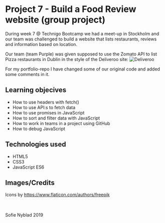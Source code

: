 # Project 7 - Build a Food Review website (group project)

During week 7 @ Technigo Bootcamp we had a meet-up in Stockholm and our team was challenged to build a website that lists restaurants, reviews and information based on location.

Our team (team Purple) was given supposed to use the Zomato API to list Pizza restaurants in Dublin in the style of the Deliveroo site: ![Deliveroo](https://i.imgur.com/GHFJy1k.png)

For my portfolio-repo I have changed some of our original code and added some comments in it.

## Learning objecives
- How to use headers with fetch()
- How to use API:s to fetch data
- How to use promises in JavaScript
- How to sort and filter data with JavaScript
- How to work in teams in a project using GitHub
- How to debug JavaScript

## Technologies used
- HTML5
- CSS3
- JavaScript ES6

## Images/Credits
Icons by https://www.flaticon.com/authors/freepik

<br>
<br>
Sofie Nyblad 2019
